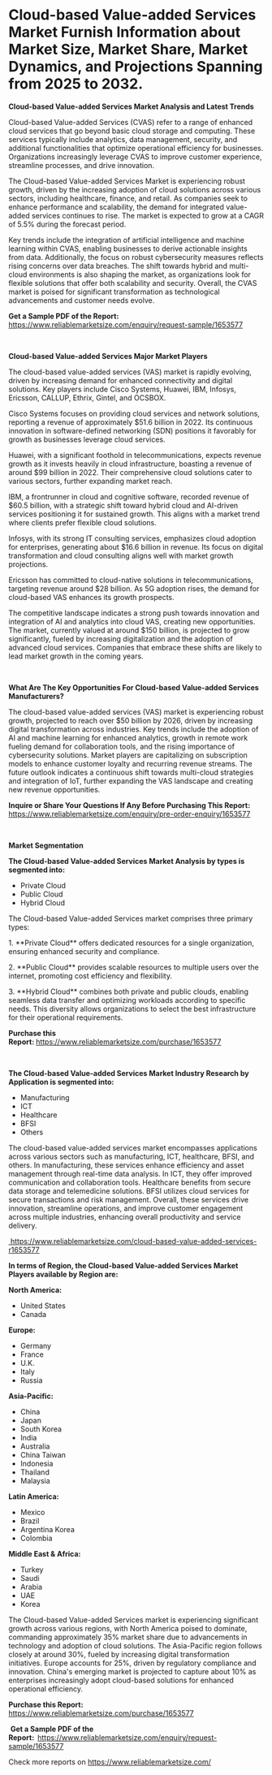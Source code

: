 <p><h1>Cloud-based Value-added Services Market Furnish Information about Market Size, Market Share, Market Dynamics, and Projections Spanning from 2025 to 2032.</h1></p><p><strong>Cloud-based Value-added Services Market Analysis and Latest Trends</strong></p>
<p><p>Cloud-based Value-added Services (CVAS) refer to a range of enhanced cloud services that go beyond basic cloud storage and computing. These services typically include analytics, data management, security, and additional functionalities that optimize operational efficiency for businesses. Organizations increasingly leverage CVAS to improve customer experience, streamline processes, and drive innovation.</p><p>The Cloud-based Value-added Services Market is experiencing robust growth, driven by the increasing adoption of cloud solutions across various sectors, including healthcare, finance, and retail. As companies seek to enhance performance and scalability, the demand for integrated value-added services continues to rise. The market is expected to grow at a CAGR of 5.5% during the forecast period. </p><p>Key trends include the integration of artificial intelligence and machine learning within CVAS, enabling businesses to derive actionable insights from data. Additionally, the focus on robust cybersecurity measures reflects rising concerns over data breaches. The shift towards hybrid and multi-cloud environments is also shaping the market, as organizations look for flexible solutions that offer both scalability and security. Overall, the CVAS market is poised for significant transformation as technological advancements and customer needs evolve.</p></p>
<p><strong>Get a Sample PDF of the Report:&nbsp;</strong> <a href="https://www.reliablemarketsize.com/enquiry/request-sample/1653577?utm_campaign=2809&utm_medium=2&utm_source=Github&utm_content=ia&utm_term=11032025&utm_id=cloud-based-value-added-services">https://www.reliablemarketsize.com/enquiry/request-sample/1653577</a></p>
<p>&nbsp;</p>
<p><strong>Cloud-based Value-added Services Major Market Players</strong></p>
<p><p>The cloud-based value-added services (VAS) market is rapidly evolving, driven by increasing demand for enhanced connectivity and digital solutions. Key players include Cisco Systems, Huawei, IBM, Infosys, Ericsson, CALLUP, Ethrix, Gintel, and OCSBOX.</p><p>Cisco Systems focuses on providing cloud services and network solutions, reporting a revenue of approximately $51.6 billion in 2022. Its continuous innovation in software-defined networking (SDN) positions it favorably for growth as businesses leverage cloud services.</p><p>Huawei, with a significant foothold in telecommunications, expects revenue growth as it invests heavily in cloud infrastructure, boasting a revenue of around $99 billion in 2022. Their comprehensive cloud solutions cater to various sectors, further expanding market reach.</p><p>IBM, a frontrunner in cloud and cognitive software, recorded revenue of $60.5 billion, with a strategic shift toward hybrid cloud and AI-driven services positioning it for sustained growth. This aligns with a market trend where clients prefer flexible cloud solutions.</p><p>Infosys, with its strong IT consulting services, emphasizes cloud adoption for enterprises, generating about $16.6 billion in revenue. Its focus on digital transformation and cloud consulting aligns well with market growth projections.</p><p>Ericsson has committed to cloud-native solutions in telecommunications, targeting revenue around $28 billion. As 5G adoption rises, the demand for cloud-based VAS enhances its growth prospects.</p><p>The competitive landscape indicates a strong push towards innovation and integration of AI and analytics into cloud VAS, creating new opportunities. The market, currently valued at around $150 billion, is projected to grow significantly, fueled by increasing digitalization and the adoption of advanced cloud services. Companies that embrace these shifts are likely to lead market growth in the coming years.</p></p>
<p>&nbsp;</p>
<p><strong>What Are The Key Opportunities For Cloud-based Value-added Services Manufacturers?</strong></p>
<p><p>The cloud-based value-added services (VAS) market is experiencing robust growth, projected to reach over $50 billion by 2026, driven by increasing digital transformation across industries. Key trends include the adoption of AI and machine learning for enhanced analytics, growth in remote work fueling demand for collaboration tools, and the rising importance of cybersecurity solutions. Market players are capitalizing on subscription models to enhance customer loyalty and recurring revenue streams. The future outlook indicates a continuous shift towards multi-cloud strategies and integration of IoT, further expanding the VAS landscape and creating new revenue opportunities.</p></p>
<p><strong>Inquire or Share Your Questions If Any Before Purchasing This Report:</strong> <a href="https://www.reliablemarketsize.com/enquiry/pre-order-enquiry/1653577?utm_campaign=2809&utm_medium=2&utm_source=Github&utm_content=ia&utm_term=11032025&utm_id=cloud-based-value-added-services">https://www.reliablemarketsize.com/enquiry/pre-order-enquiry/1653577</a></p>
<p>&nbsp;</p>
<p><strong>Market Segmentation</strong></p>
<p><strong>The Cloud-based Value-added Services Market Analysis by types is segmented into:</strong></p>
<p><ul><li>Private Cloud</li><li>Public Cloud</li><li>Hybrid Cloud</li></ul></p>
<p><p>The Cloud-based Value-added Services market comprises three primary types: </p><p>1. **Private Cloud** offers dedicated resources for a single organization, ensuring enhanced security and compliance.</p><p>2. **Public Cloud** provides scalable resources to multiple users over the internet, promoting cost efficiency and flexibility.</p><p>3. **Hybrid Cloud** combines both private and public clouds, enabling seamless data transfer and optimizing workloads according to specific needs. This diversity allows organizations to select the best infrastructure for their operational requirements.</p></p>
<p><strong>Purchase this Report:&nbsp;</strong><a href="https://www.reliablemarketsize.com/purchase/1653577?utm_campaign=2809&utm_medium=2&utm_source=Github&utm_content=ia&utm_term=11032025&utm_id=cloud-based-value-added-services">https://www.reliablemarketsize.com/purchase/1653577</a></p>
<p>&nbsp;</p>
<p><strong>The Cloud-based Value-added Services Market Industry Research by Application is segmented into:</strong></p>
<p><ul><li>Manufacturing</li><li>ICT</li><li>Healthcare</li><li>BFSI</li><li>Others</li></ul></p>
<p><p>The cloud-based value-added services market encompasses applications across various sectors such as manufacturing, ICT, healthcare, BFSI, and others. In manufacturing, these services enhance efficiency and asset management through real-time data analysis. In ICT, they offer improved communication and collaboration tools. Healthcare benefits from secure data storage and telemedicine solutions. BFSI utilizes cloud services for secure transactions and risk management. Overall, these services drive innovation, streamline operations, and improve customer engagement across multiple industries, enhancing overall productivity and service delivery.</p></p>
<p><a href="https://www.reliablemarketsize.com/cloud-based-value-added-services-r1653577?utm_campaign=2809&utm_medium=2&utm_source=Github&utm_content=ia&utm_term=11032025&utm_id=cloud-based-value-added-services">&nbsp;https://www.reliablemarketsize.com/cloud-based-value-added-services-r1653577</a></p>
<p><strong>In terms of Region, the Cloud-based Value-added Services Market Players available by Region are:</strong></p>
<p>
    <p> <strong> North America: </strong>
        <ul>
            <li>United States</li>
            <li>Canada</li>
        </ul>
        </p> 
    <p> <strong> Europe: </strong>
        <ul>
            <li>Germany</li>
            <li>France</li>
            <li>U.K.</li>
            <li>Italy</li>
            <li>Russia</li>
        </ul>
        </p> 
    <p> <strong> Asia-Pacific: </strong>
        <ul>
            <li>China</li>
            <li>Japan</li>
            <li>South Korea</li>
            <li>India</li>
            <li>Australia</li>
            <li>China Taiwan</li>
            <li>Indonesia</li>
            <li>Thailand</li>
            <li>Malaysia</li>
        </ul>
        </p> 
    <p> <strong> Latin America: </strong>
        <ul>
            <li>Mexico</li>
            <li>Brazil</li>
            <li>Argentina Korea</li>
            <li>Colombia</li>
        </ul>
        </p> 
    <p> <strong> Middle East & Africa: </strong>
        <ul>
            <li>Turkey</li>
            <li>Saudi</li>
            <li>Arabia</li>
            <li>UAE</li>
            <li>Korea</li>
        </ul>
    </p>
    </p>
<p><p>The Cloud-based Value-added Services market is experiencing significant growth across various regions, with North America poised to dominate, commanding approximately 35% market share due to advancements in technology and adoption of cloud solutions. The Asia-Pacific region follows closely at around 30%, fueled by increasing digital transformation initiatives. Europe accounts for 25%, driven by regulatory compliance and innovation. China's emerging market is projected to capture about 10% as enterprises increasingly adopt cloud-based solutions for enhanced operational efficiency.</p></p>
<p><strong>Purchase this Report: </strong><a href="https://www.reliablemarketsize.com/purchase/1653577?utm_campaign=2809&utm_medium=2&utm_source=Github&utm_content=ia&utm_term=11032025&utm_id=cloud-based-value-added-services">https://www.reliablemarketsize.com/purchase/1653577</a></p>
<p>&nbsp;<strong>Get a Sample PDF of the Report:&nbsp;&nbsp;</strong><a href="https://www.reliablemarketsize.com/enquiry/request-sample/1653577?utm_campaign=2809&utm_medium=2&utm_source=Github&utm_content=ia&utm_term=11032025&utm_id=cloud-based-value-added-services">https://www.reliablemarketsize.com/enquiry/request-sample/1653577</a></p>
<p><strong></strong></p>
<p>Check more reports on <a href="https://www.reliablemarketsize.com/?utm_campaign=2809&utm_medium=2&utm_source=Github&utm_content=ia&utm_term=11032025&utm_id=cloud-based-value-added-services">https://www.reliablemarketsize.com/</a></p>